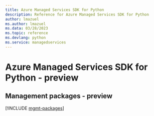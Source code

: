 ```yaml
---
title: Azure Managed Services SDK for Python
description: Reference for Azure Managed Services SDK for Python
author: lmazuel
ms.author: lmazuel
ms.data: 03/28/2023
ms.topic: reference
ms.devlang: python
ms.service: managedservices
---
```

# Azure Managed Services SDK for Python - preview

## Management packages - preview
[!INCLUDE [mgmt-packages](managed-services-mgmt-index.md)]